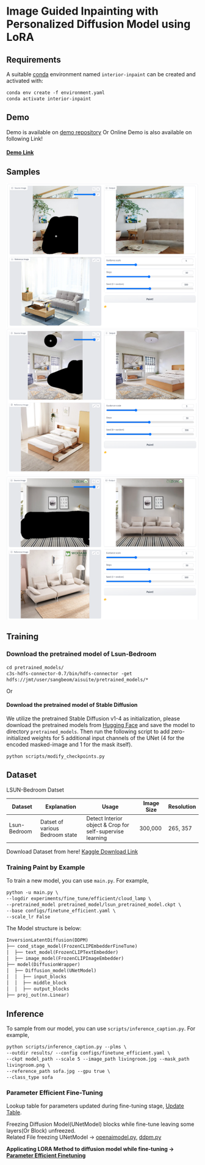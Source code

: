 # Image Guided Inpainting with Personalized Diffusion Model using LoRA

## Requirements
A suitable [conda](https://conda.io/) environment named `interior-inpaint` can be created
and activated with:

```
conda env create -f environment.yaml
conda activate interior-inpaint
```

## Demo
Demo is available on [demo repository](https://oss.navercorp.com/sangbeom-lim/image_editing_demo)
Or Online Demo is also available on following Link!
#### [Demo Link](http://kubeflow.aisuite.navercorp.com/port-expose/sangbeom/demo/interior_inpainting/)

## Samples
![Sample](figure/img_1.png)
![Sample](figure/img_2.png)
![Sample](figure/img_3.png)

## Training


### Download the pretrained model of Lsun-Bedroom
```
cd pretrained_models/
c3s-hdfs-connector-0.7/bin/hdfs-connector -get hdfs://jmt/user/sangbeom/aisuite/pretrained_models/*
```
Or
#### Download the pretrained model of Stable Diffusion
We utilize the pretrained Stable Diffusion v1-4 as initialization, please download the pretrained models from [Hugging Face](https://huggingface.co/CompVis/stable-diffusion-v-1-4-original) and save the model to directory `pretrained_models`. Then run the following script to add zero-initialized weights for 5 additional input channels of the UNet (4 for the encoded masked-image and 1 for the mask itself).
```
python scripts/modify_checkpoints.py
```

## Dataset
LSUN-Bedroom Datset

| Dataset       | Explanation | Usage | Image Size | Resolution |
|---------------|-------|-------|------------|------------|
| Lsun-Bedroom  | Datset of various Bedroom state  | Detect Interior object & Crop for self-supervise learning  |      300,000      |    265, 357        |

Download Dataset from here! [Kaggle Download Link](https://www.kaggle.com/datasets/jhoward/lsun_bedroom)

### Training Paint by Example
To train a new model, you can use `main.py`. For example,
```
python -u main.py \
--logdir experiments/fine_tune/efficient/cloud_lamp \
--pretrained_model pretrained_model/lsun_pretrained_model.ckpt \
--base configs/finetune_efficient.yaml \
--scale_lr False
```

The Model structure is below:
```
InversionLatentDiffusion(DDPM)
├── cond_stage_model(FrozenCLIPEmbedderFineTune)
│  ├── text_model(FrozenCLIPTextEmbedder)
│  ├── image_model(FrozenCLIPImageEmbedder)
├── model(DiffusionWrapper)
│  ├── Diffusion_model(UNetModel)
│  │  ├── input_blocks
│  │  ├── middle_block
│  │  ├── output_blocks
├── proj_out(nn.Linear)
```

## Inference

To sample from our model, you can use `scripts/inference_caption.py`. For example, 
```
python scripts/inference_caption.py --plms \
--outdir results/ --config configs/finetune_efficient.yaml \
--ckpt model_path --scale 5 --image_path livingroom.jpg --mask_path livingroom.png \
--reference_path sofa.jpg --gpu true \
--class_type sofa
```

### Parameter Efficient Fine-Tuning
Lookup table for parameters updated during fine-tuning stage,
[Update Table](https://samintern.atlassian.net/wiki/spaces/INTERSHIP/pages/24772621/Parameter+Efficient+Finetuning+Update+Ratio).

Freezing Diffusion Model(UNetModel) blocks while fine-tune leaving some layers(Or Block) unfreezed. \
Related File freezing UNetModel -> [openaimodel.py](ldm/modules/diffusionmodules/openaimodel.py), 
[ddpm.py](ldm/models/diffusion/ddpm.py)


**Applicating LORA Method to diffusion model while fine-tuning -> [Parameter Efficient Finetuning](https://github.com/SangbeomLim/Parameter-efficient-finetuning)**


